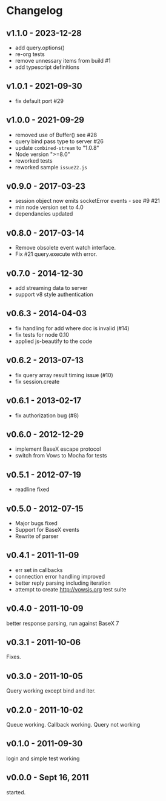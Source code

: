 # Changelog
## v1.1.0 - 2023-12-28
- add query.options()
- re-org tests
- remove unnessary items from build #1
- add typescript definitions
## v1.0.1  - 2021-09-30
- fix default port #29

## v1.0.0 - 2021-09-29
- removed use of Buffer() see #28
- query bind pass type to server #26
- update `combined-stream` to "1.0.8"
- Node version ">=8.0"
- reworked tests
- reworked sample `issue22.js`

## v0.9.0 - 2017-03-23
- session object now emits socketError events - see #9 #21
- min node version set to 4.0
- dependancies updated  

## v0.8.0 - 2017-03-14
- Remove obsolete event watch interface. 
- Fix #21 query.execute with error.

## v0.7.0 - 2014-12-30
- add streaming data to server
- support v8 style authentication 

## v0.6.3 - 2014-04-03
- fix handling for add where doc is invalid (#14)
- fix tests for node 0.10
- applied js-beautify to the code

## v0.6.2 - 2013-07-13
- fix query array result timing issue (#10)
- fix session.create

## v0.6.1 - 2013-02-17
- fix authorization bug (#8)

## v0.6.0 - 2012-12-29
- implement BaseX escape protocol
- switch from Vows to Mocha for tests

## v0.5.1 - 2012-07-19
- readline fixed

## v0.5.0 - 2012-07-15

- Major bugs fixed
- Support for BaseX events
- Rewrite of parser


## v0.4.1 - 2011-11-09

- err set in callbacks
- connection error handling improved
- better reply parsing including iteration
- attempt to create http://vowsjs.org test suite

## v0.4.0 - 2011-10-09
better response parsing, run against BaseX 7
## v0.3.1 - 2011-10-06
Fixes.
## v0.3.0 - 2011-10-05
Query working except bind and iter.
## v0.2.0 - 2011-10-02
Queue working. Callback working. Query not working
## v0.1.0 - 2011-09-30
login and simple test working
## v0.0.0 - Sept 16, 2011
started.
